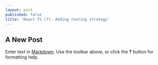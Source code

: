 ```yaml
---
layout: post
published: false
title: 'React-TS (7): Adding routing strategy'
---
```

## A New Post

Enter text in [Markdown](http://daringfireball.net/projects/markdown/). Use the toolbar above, or click the **?** button for formatting help.
